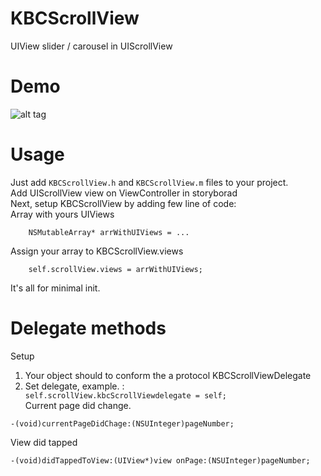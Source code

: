 # KBCScrollView
UIView slider / carousel in UIScrollView
# Demo
![alt tag](https://raw.githubusercontent.com/kostyabl/KBCScrollView/master/KBCScrollView480.gif)
# Usage
Just add <code>KBCScrollView.h</code> and <code>KBCScrollView.m</code> files to your project.<br>
Add UIScrollView view on ViewController in storyborad<Br>
Next, setup KBCScrollView by adding few line of code:<br>
Array with yours UIViews
```objc
    NSMutableArray* arrWithUIViews = ...
```  
Assign your array to KBCScrollView.views
```objc
    self.scrollView.views = arrWithUIViews;
```  
It's all for minimal init.
# Delegate methods
Setup<br>
1. Your object should to conform the a protocol KBCScrollViewDelegate <br>
2. Set delegate, example. : <code> self.scrollView.kbcScrollViewdelegate = self; </code><br>
Current page did change.<br>
```objc
-(void)currentPageDidChage:(NSUInteger)pageNumber;
```  
View did tapped
```objc
-(void)didTappedToView:(UIView*)view onPage:(NSUInteger)pageNumber;
```  



